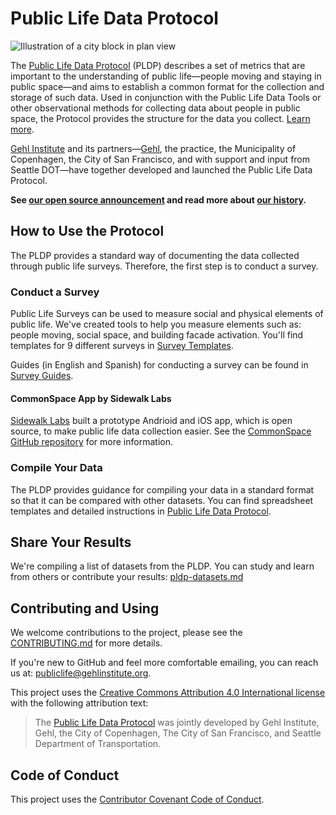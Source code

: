 # Public Life Data Protocol

![Illustration of a city block in plan view](https://gehlinstitute.org/wp-content/uploads/2017/08/13_UrbanConnectivity-2-1200x784.jpg)

The [Public Life Data Protocol](https://gehlinstitute.org/tool/public-life-data-protocol) (PLDP) describes a set of metrics that are important to the understanding of public life—people moving and staying in public space—and aims to establish a common format for the collection and storage of such data. Used in conjunction with the Public Life Data Tools or other observational methods for collecting data about people in public space, the Protocol provides the structure for the data you collect. [Learn more](https://gehlinstitute.org/tool/public-life-data-protocol).

[Gehl Institute](https://gehlinstitute.org) and its partners—[Gehl](https://gehlpeople.com), the practice, the Municipality of Copenhagen, the City of San Francisco, and with support and input from Seattle DOT—have together developed and launched the Public Life Data Protocol.

**See [our open source announcement](announcement.md) and read more about [our history](pldp_history.md).**

## How to Use the Protocol

The PLDP provides a standard way of documenting the data collected through public life surveys. Therefore, the first step is to conduct a survey.

### Conduct a Survey

Public Life Surveys can be used to measure social and physical elements of public life. We've created tools to help you measure elements such as: people moving, social space, and building facade activation. You'll find templates for 9 different surveys in [Survey Templates](/Survey%20Templates).

Guides (in English and Spanish) for conducting a survey can be found in [Survey Guides](/Survey%20Guides).

#### CommonSpace App by Sidewalk Labs

[Sidewalk Labs](https://www.sidewalklabs.com) built a prototype Andrioid and iOS app, which is open source, to make public life data collection easier. See the [CommonSpace GitHub repository](https://github.com/sidewalklabs/commonspace) for more information.

### Compile Your Data

The PLDP provides guidance for compiling your data in a standard format so that it can be compared with other datasets. You can find spreadsheet templates and detailed instructions in [Public Life Data Protocol](Public%20Life%20Data%20Protocol).

## Share Your Results

We're compiling a list of datasets from the PLDP. You can study and learn from others or contribute your results: [pldp-datasets.md](pldp-datasets.md)

## Contributing and Using

We welcome contributions to the project, please see the [CONTRIBUTING.md](CONTRIBUTING.md) for more details.

If you're new to GitHub and feel more comfortable emailing, you can reach us at: [publiclife@gehlinstitute.org](mailto:publiclife@gehlinstitute.org).

This project uses the [Creative Commons Attribution 4.0 International license](LICENSE) with the following attribution text:

> The [Public Life Data Protocol](https://github.com/gehl-institute/pldp) was jointly developed by Gehl Institute, Gehl, the City of Copenhagen, The City of San Francisco, and Seattle Department of Transportation.

## Code of Conduct

This project uses the [Contributor Covenant Code of Conduct](CODE_OF_CONDUCT.md).
